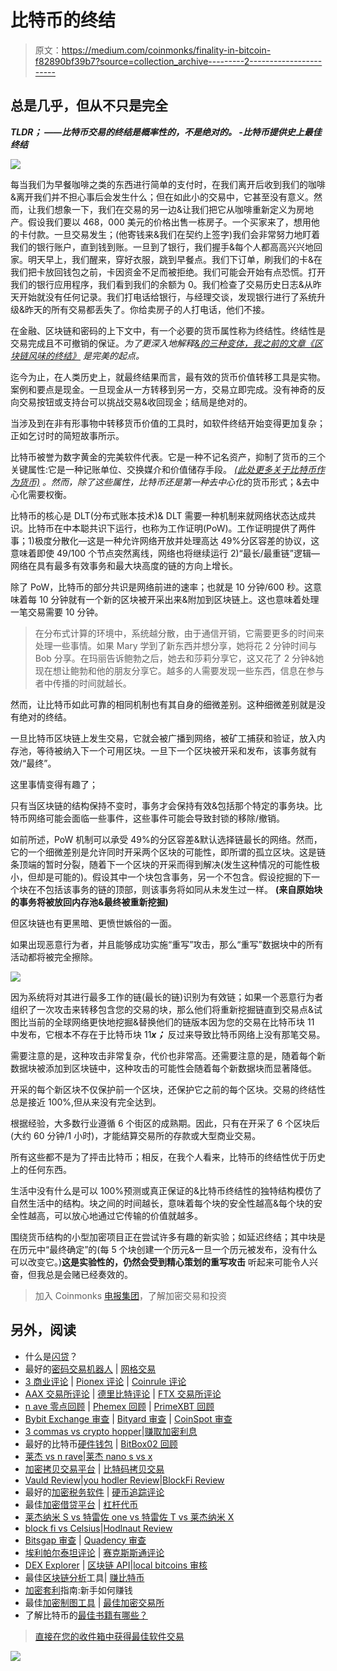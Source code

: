 # 比特币的终结

> 原文：<https://medium.com/coinmonks/finality-in-bitcoin-f82890bf39b7?source=collection_archive---------2----------------------->

## 总是几乎，但从不只是完全

***TLDR；
——比特币交易的终结是概率性的，不是绝对的。
-比特币提供史上最佳终结***

![](img/11f943420954cce2241bf45167b0dd46.png)

每当我们为早餐咖啡之类的东西进行简单的支付时，在我们离开后收到我们的咖啡&离开我们并不担心事后会发生什么；但在如此小的交易中，它甚至没有意义。然而，让我们想象一下，我们在交易的另一边&让我们把它从咖啡重新定义为房地产。假设我们要以 468，000 美元的价格出售一栋房子。一个买家来了，想用他的卡付款。一旦交易发生；(他寄钱来&我们在契约上签字)我们会非常努力地盯着我们的银行账户，直到钱到账。一旦到了银行，我们握手&每个人都高高兴兴地回家。明天早上，我们醒来，穿好衣服，跳到早餐点。我们下订单，刷我们的卡&在我们把卡放回钱包之前，卡因资金不足而被拒绝。我们可能会开始有点恐慌。打开我们的银行应用程序，我们看到我们的余额为 0。我们检查了交易历史日志&从昨天开始就没有任何记录。我们打电话给银行，与经理交谈，发现银行进行了系统升级&昨天的所有交易都丢失了。你给卖房子的人打电话，他们不接。

在金融、区块链和密码的上下文中，有一个必要的货币属性称为终结性。终结性是交易完成且不可撤销的保证。*为了更深入地解释*[*&的三种变体，我之前的文章《区块链风味的终结》*](/coinmonks/blockchains-flavors-of-finality-a019deb4d003) *是完美的起点。*

迄今为止，在人类历史上，就最终结果而言，最有效的货币价值转移工具是实物。案例和要点是现金。一旦现金从一方转移到另一方，交易立即完成。没有神奇的反向交易按钮或支持台可以挑战交易&收回现金；结局是绝对的。

当涉及到在非有形事物中转移货币价值的工具时，如软件终结开始变得更加复杂；正如乞讨时的简短故事所示。

比特币被誉为数字黄金的完美软件代表。它是一种不记名资产，抑制了货币的三个关键属性:它是一种记账单位、交换媒介和价值储存手段。 [*(此处更多关于比特币作为货币)*](/the-capital/searching-for-stability-the-evolution-of-money-e22e335da81f) *。*然而，除了这些属性，比特币还是第一种*去中心化*的货币形式；&去中心化需要权衡。

比特币的核心是 DLT(分布式账本技术)& DLT 需要一种机制来就网络状态达成共识。比特币在中本聪共识下运行，也称为工作证明(PoW)。工作证明提供了两件事；1)极度分散化—这是一种允许网络开放并处理高达 49%分区容差的协议，这意味着即使 49/100 个节点突然离线，网络也将继续运行 2)“最长/最重链”逻辑—网络在具有最多有效事务和最大块高度的链的方向上增长。

除了 PoW，比特币的部分共识是网络前进的速率；也就是 10 分钟/600 秒。这意味着每 10 分钟就有一个新的区块被开采出来&附加到区块链上。这也意味着处理一笔交易需要 10 分钟。

> 在分布式计算的环境中，系统越分散，由于通信开销，它需要更多的时间来处理一些事情。如果 Mary 学到了新东西并想分享，她将花 2 分钟时间与 Bob 分享。在玛丽告诉鲍勃之后，她去和莎莉分享它，这又花了 2 分钟&她现在想让鲍勃和他的朋友分享它。越多的人需要发现一些东西，信息在参与者中传播的时间就越长。

然而，让比特币如此可靠的相同机制也有其自身的细微差别。这种细微差别就是没有绝对的终结。

一旦比特币区块链上发生交易，它就会被广播到网络，被矿工捕获和验证，放入内存池，等待被纳入下一个可用区块。一旦下一个区块被开采和发布，该事务就有效/“最终”。

这里事情变得有趣了；

只有当区块链的结构保持不变时，事务才会保持有效&包括那个特定的事务块。比特币网络可能会面临一些事件，这些事件可能会导致封锁的移除/撤销。

如前所述，PoW 机制可以承受 49%的分区容差&默认选择链最长的网络。然而，它的一个细微差别是允许同时开采两个区块的可能性，即所谓的孤立区块。这是链条顶端的暂时分裂，随着下一个区块的开采而得到解决(发生这种情况的可能性极小，但却是可能的)。假设其中一个块包含事务，另一个不包含。假设挖掘的下一个块在不包括该事务的链的顶部，则该事务将如同从未发生过一样。 ****(来自原始块的事务将被放回内存池&最终被重新挖掘)****

但区块链也有更黑暗、更愤世嫉俗的一面。

如果出现恶意行为者，并且能够成功实施“重写”攻击，那么“重写”数据块中的所有活动都将被完全擦除。

![](img/9a5708d311f06e3ee4a421de08c84cfa.png)

因为系统将对其进行最多工作的链(最长的链)识别为有效链；如果一个恶意行为者组织了一次攻击来转移包含您的交易的块，那么他们将重新挖掘链直到交易点&试图比当前的全球网络更快地挖掘&替换他们的链版本因为您的交易在比特币块 11 中发布，它根本不存在于比特币块 11***x；*** 反过来导致比特币网络上没有那笔交易。

需要注意的是，这种攻击非常复杂，代价也非常高。还需要注意的是，随着每个新数据块被添加到区块链中，这种攻击的可能性会随着每个新数据块而显著降低。

开采的每个新区块不仅保护前一个区块，还保护它之前的每个区块。交易的终结性总是接近 100%,但从来没有完全达到。

根据经验，大多数行业遵循 6 个街区的成熟期。因此，只有在开采了 6 个区块后(大约 60 分钟/1 小时)，才能结算交易所的存款或大型商业交易。

所有这些都不是为了抨击比特币；相反，在我个人看来，比特币的终结性优于历史上的任何东西。

生活中没有什么是可以 100%预测或真正保证的&比特币终结性的独特结构模仿了自然生活中的结构。块之间的时间越长，意味着每个块的安全性越高&每个块的安全性越高，可以放心地通过它传输的价值就越多。

围绕货币结构的小型加密项目正在尝试许多有趣的新实验；如延迟终结；其中块是在历元中“最终确定”的(每 5 个块创建一个历元&一旦一个历元被发布，没有什么可以改变它。)**这是实验性的，仍然会受到精心策划的重写攻击** 听起来可能令人兴奋，但我总是会赌已经奏效的。

> 加入 Coinmonks [电报集团](https://t.me/joinchat/EPmjKpNYwRMsBI4p)，了解加密交易和投资

## 另外，阅读

*   什么是[闪贷](https://blog.coincodecap.com/what-are-flash-loans-on-ethereum)？
*   最好的[密码交易机器人](/coinmonks/crypto-trading-bot-c2ffce8acb2a) | [网格交易](https://blog.coincodecap.com/grid-trading)
*   [3 商业评论](/coinmonks/3commas-review-an-excellent-crypto-trading-bot-2020-1313a58bec92) | [Pionex 评论](/coinmonks/pionex-review-exchange-with-crypto-trading-bot-1e459d0191ea) | [Coinrule 评论](https://blog.coincodecap.com/coinrule-review-a-perfect-trading-bot)
*   [AAX 交易所评论](/coinmonks/aax-exchange-review-2021-67c5ea09330c) | [德里比特评论](/coinmonks/deribit-review-options-fees-apis-and-testnet-2ca16c4bbdb2) | [FTX 交易所评论](/coinmonks/ftx-crypto-exchange-review-53664ac1198f)
*   [n ave 零点回顾](/coinmonks/ngrave-zero-review-c465cf8307fc) | [Phemex 回顾](/coinmonks/phemex-review-4cfba0b49e28) | [PrimeXBT 回顾](/coinmonks/primexbt-review-88e0815be858)
*   [Bybit Exchange 审查](/coinmonks/bybit-exchange-review-dbd570019b71) | [Bityard 审查](https://blog.coincodecap.com/bityard-reivew) | [CoinSpot 审查](https://blog.coincodecap.com/coinspot-review)
*   [3 commas vs crypto hopper](/coinmonks/3commas-vs-pionex-vs-cryptohopper-best-crypto-bot-6a98d2baa203)|[赚取加密利息](/coinmonks/earn-crypto-interest-b10b810fdda3)
*   最好的比特币[硬件钱包](/coinmonks/the-best-cryptocurrency-hardware-wallets-of-2020-e28b1c124069?source=friends_link&sk=324dd9ff8556ab578d71e7ad7658ad7c) | [BitBox02 回顾](/coinmonks/bitbox02-review-your-swiss-bitcoin-hardware-wallet-c36c88fff29)
*   [莱杰 vs n rave](https://blog.coincodecap.com/ngrave-vs-ledger)|[莱杰 nano s vs x](https://blog.coincodecap.com/ledger-nano-s-vs-x)
*   [加密拷贝交易平台](/coinmonks/top-10-crypto-copy-trading-platforms-for-beginners-d0c37c7d698c) | [比特码拷贝交易](https://blog.coincodecap.com/bityard-copy-trading)
*   [Vauld Review](https://blog.coincodecap.com/vauld-review)|[you hodler Review](/coinmonks/youhodler-4-easy-ways-to-make-money-98969b9689f2)|[BlockFi Review](/coinmonks/blockfi-review-53096053c097)
*   最好的[加密税务软件](/coinmonks/best-crypto-tax-tool-for-my-money-72d4b430816b) | [硬币追踪评论](/coinmonks/cointracking-review-a-reliable-cryptocurrency-tax-software-5114e3eb5737)
*   最佳[加密借贷平台](/coinmonks/top-5-crypto-lending-platforms-in-2020-that-you-need-to-know-a1b675cec3fa) | [杠杆代币](/coinmonks/leveraged-token-3f5257808b22)
*   [莱杰纳米 S vs 特雷佐 one vs 特雷佐 T vs 莱杰纳米 X](https://blog.coincodecap.com/ledger-nano-s-vs-trezor-one-ledger-nano-x-trezor-t)
*   [block fi vs Celsius](/coinmonks/blockfi-vs-celsius-vs-hodlnaut-8a1cc8c26630)|[Hodlnaut Review](https://blog.coincodecap.com/hodlnaut-review)
*   [Bitsgap 审查](/coinmonks/bitsgap-review-a-crypto-trading-bot-that-makes-easy-money-a5d88a336df2) | [Quadency 审查](/coinmonks/quadency-review-a-crypto-trading-automation-platform-3068eaa374e1)
*   [埃利帕尔泰坦评论](/coinmonks/ellipal-titan-review-85e9071dd029) | [赛克斯斯通评论](https://blog.coincodecap.com/secux-stone-hardware-wallet-review)
*   [DEX Explorer](https://explorer.bitquery.io/ethereum/dex) | [区块链 API](https://explorer.bitquery.io/graphql)|[local bitcoins 审核](https://blog.coincodecap.com/localbitcoins-review)
*   最佳[区块链分析](https://bitquery.io/blog/best-blockchain-analysis-tools-and-software)工具| [赚比特币](https://blog.coincodecap.com/earn-bitcoin)
*   [加密套利](/coinmonks/crypto-arbitrage-guide-how-to-make-money-as-a-beginner-62bfe5c868f6)指南:新手如何赚钱
*   最佳[加密制图工具](/coinmonks/what-are-the-best-charting-platforms-for-cryptocurrency-trading-85aade584d80) | [最佳加密交易所](/coinmonks/crypto-exchange-dd2f9d6f3769)
*   了解比特币的[最佳书籍有哪些？](/coinmonks/what-are-the-best-books-to-learn-bitcoin-409aeb9aff4b)

> [直接在您的收件箱中获得最佳软件交易](/coinmonks/newsletters/coinmonks)

[![](img/160ce73bd06d46c2250251e7d5969f9d.png)](https://medium.com/coinmonks/newsletters/coinmonks)